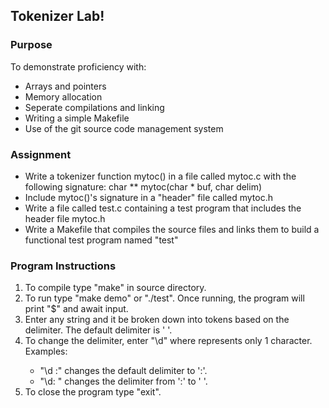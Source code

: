 ## Tokenizer Lab!

### Purpose

To demonstrate proficiency with:
* Arrays and pointers
* Memory allocation
* Seperate compilations and linking
* Writing a simple Makefile
* Use of the git source code management system

### Assignment

* Write a tokenizer function mytoc() in a file called mytoc.c with the following signature:
  	char ** mytoc(char * buf, char delim)
* Include mytoc()'s signature in a "header" file called mytoc.h
* Write a file called test.c containing a test program that includes the header file mytoc.h
* Write a Makefile that compiles the source files and links them to build a functional test program named "test"

### Program Instructions

1. To compile type "make" in source directory.  
2. To run type "make demo" or "./test". Once running, the program will print "$" and await input.  
3. Enter any string and it be broken down into tokens based on the delimiter. The default delimiter is ' '.  
4. To change the delimiter, enter "\d<current delimiter><new delimiter>" where <char> represents only 1 character.
   Examples:
   * "\d :" changes the default delimiter to ':'.
   * "\d: " changes the delimiter from ':' to ' '.
5. To close the program type "exit".  


